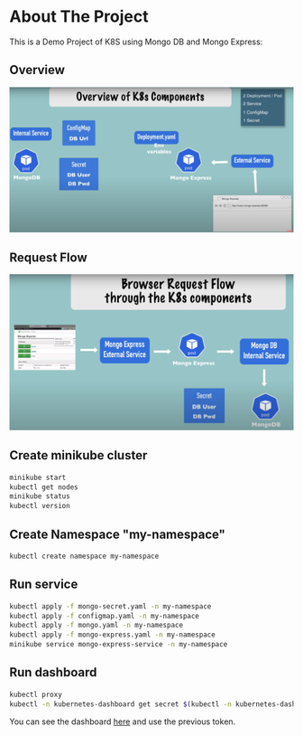 # About The Project
This is a Demo Project of K8S using Mongo DB and Mongo Express:

## Overview
[![Overview Screen Shot][overwiew-screenshot]](https://www.youtube.com/watch?v=X48VuDVv0do)
## Request Flow
[![Request Flow Screen Shot][request-screenshot]](https://www.youtube.com/watch?v=X48VuDVv0do)


## Create minikube cluster
```sh
minikube start 
kubectl get nodes
minikube status   
kubectl version
```
##  Create Namespace "my-namespace"
```sh
kubectl create namespace my-namespace
```
##  Run service
```sh
kubectl apply -f mongo-secret.yaml -n my-namespace
kubectl apply -f configmap.yaml -n my-namespace
kubectl apply -f mongo.yaml -n my-namespace
kubectl apply -f mongo-express.yaml -n my-namespace
minikube service mongo-express-service -n my-namespace
```
##  Run dashboard
```sh
kubectl proxy
kubectl -n kubernetes-dashboard get secret $(kubectl -n kubernetes-dashboard get sa/admin-user -o jsonpath="{.secrets[0].name}") -o go-template="{{.data.token | base64decode}}"
```
You can see the dashboard [here](http://localhost:8001/api/v1/namespaces/kubernetes-dashboard/services/https:kubernetes-dashboard:/proxy/) and use the previous token.


<!-- MARKDOWN LINKS & IMAGES -->
[overwiew-screenshot]: images/overview.png
[request-screenshot]: images/Request-flow.png


